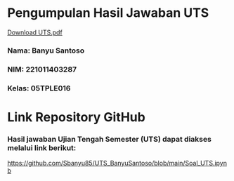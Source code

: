 # Pengumpulan Hasil Jawaban UTS

[Download UTS.pdf](UTS.pdf)

### Nama: Banyu Santoso
### NIM: 221011403287
### Kelas: 05TPLE016

# Link Repository GitHub
### Hasil jawaban Ujian Tengah Semester (UTS) dapat diakses melalui link berikut:

https://github.com/Sbanyu85/UTS_BanyuSantoso/blob/main/Soal_UTS.ipynb

